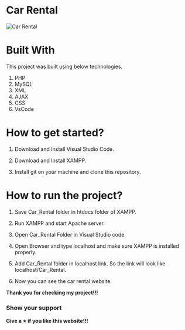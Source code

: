 # Car Rental

![Car Rental](https://user-images.githubusercontent.com/79240706/129894407-56227993-fd23-4445-aa29-601ab5def838.PNG)

# Built With

This project was built using below technologies.

1. PHP
2. MySQL
3. XML
4. AJAX
5. CSS
6. VsCode

# How to get started?
1. Download and Install Visual Studio Code.

2. Download and Install XAMPP.

3. Install git on your machine and clone this repository.

# How to run the project?

1. Save Car_Rental folder in htdocs folder of XAMPP.

2. Run XAMPP and start Apache server.

3. Open Car_Rental Folder in Visual Studio code. 

4. Open Browser and type localhost and make sure XAMPP is installed properly.

5. Add Car_Rental folder in localhost link. So the link will look like localhost/Car_Rental.

6. Now you can see the car rental website.


**Thank you for checking my project!!!**

### Show your support

**Give a ⭐ if you like this website!!!**

